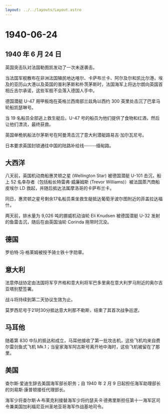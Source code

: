 ```yaml
---
layout: ../../layouts/Layout.astro
---
```


# 1940-06-24

## 1940 年 6 月 24 日

英国突击队对法国勒图凯发动了一次未遂袭击。

当法国军舰散布在非洲法国殖民地达喀尔、卡萨布兰卡、阿尔及尔和凯比尔港，埃及的亚历山大港以及英国的普利茅斯和朴茨茅斯时，法国海军上将达尔朗向英国首相丘吉尔承诺，这些军舰不会落入德国人手中。

德国潜艇 U-47 用甲板炮在英格兰西南部兰兹角以西约 300
英里处击沉了巴拿马轮船凯瑟琳号。

当 19 名船员全部逃上救生艇后，U-47
号的船员为他们提供了食物和红酒，然后让他们漂流，最终获救。

英国单桅帆船法尔茅斯号在阿曼湾击沉了意大利潜艇路易吉·加尔瓦尼号。

日本要求英国封锁通往中国的陆路补给线------缅甸路。

## 大西洋

八天前，英国机动商船惠灵顿之星 (Wellington Star) 被德国潜艇 U-101
击沉，船上 52 名幸存者（包括船长特雷弗·威廉姆斯 (Trevor
Williams)）被法国蒸汽商船皮埃尔 LD
救起，并随后抵达法属摩洛哥的卡萨布兰卡。

同日，惠灵顿之星号剩余17名船员乘坐救生艇抵达葡萄牙波尔图附近的菲盖拉达福什。

两天前，排水量为 9,026 吨的挪威机动油轮 Eli Knudsen 被德国潜艇 U-32
发射的鱼雷击沉，随后在由英国油轮 Corinda 拖带时沉没。

## 德国

罗伯特·冯·格莱姆被授予骑士铁十字勋章。

## 意大利

法意停战协定由法国将军亨齐格和意大利将军巴多里奥在意大利罗马附近的奥尔吉亚塔别墅签署。

战斗将持续到第二天协议生效为止。

莫罗西尼号于21时30分抵达意大利那不勒斯，结束了其首次战争巡逻。

## 马耳他

随着第 830
中队的抵达和成立，马耳他接收了第一批攻击机，这些飞机均来自费尔雷剑鱼式飞机
Mk.1；当皇家海军阿古斯号离开地中海时，这些飞机被留在了那里。

## 美国

查尔斯·爱迪生辞去美国海军部长职务；自 1940 年 2 月 9
日起担任海军助理部长的刘易斯·康普顿接任代理部长。

海军少将查尔斯·A·布莱克利接替海军少将约瑟夫·R·德弗里斯担任第十一海军区司令兼美国加利福尼亚州圣地亚哥海军作战基地司令。